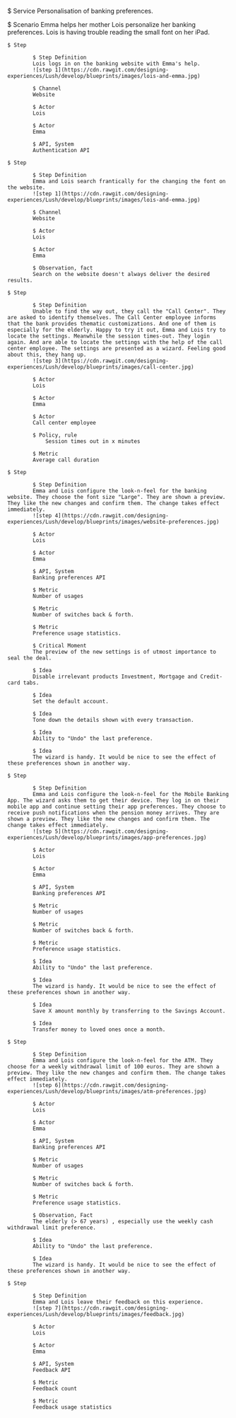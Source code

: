 $ Service
Personalisation of banking preferences.

$ Scenario
Emma helps her mother Lois personalize her banking preferences. Lois is having trouble reading the small font on her iPad.

	$ Step

			$ Step Definition
			Lois logs in on the banking website with Emma's help.
            ![step 1](https://cdn.rawgit.com/designing-experiences/Lush/develop/blueprints/images/lois-and-emma.jpg)

			$ Channel
			Website

			$ Actor
			Lois

			$ Actor
			Emma

			$ API, System
			Authentication API

	$ Step

			$ Step Definition
			Emma and Lois search frantically for the changing the font on the website.
			![step 1](https://cdn.rawgit.com/designing-experiences/Lush/develop/blueprints/images/lois-and-emma.jpg)

			$ Channel
			Website

			$ Actor
			Lois

			$ Actor
			Emma

			$ Observation, fact
			Search on the website doesn't always deliver the desired results.

	$ Step

			$ Step Definition
			Unable to find the way out, they call the "Call Center". They are asked to identify themselves. The Call Center employee informs that the bank provides thematic customizations. And one of them is especially for the elderly. Happy to try it out, Emma and Lois try to locate the settings. Meanwhile the session times-out. They login again. And are able to locate the settings with the help of the call center employee. The settings are presented as a wizard. Feeling good about this, they hang up.
			![step 3](https://cdn.rawgit.com/designing-experiences/Lush/develop/blueprints/images/call-center.jpg)

			$ Actor
			Lois

			$ Actor
			Emma

			$ Actor
			Call center employee

			$ Policy, rule
		        Session times out in x minutes

			$ Metric
			Average call duration

	$ Step

			$ Step Definition
			Emma and Lois configure the look-n-feel for the banking website. They choose the font size "Large". They are shown a preview. They like the new changes and confirm them. The change takes effect immediately.
			![step 4](https://cdn.rawgit.com/designing-experiences/Lush/develop/blueprints/images/website-preferences.jpg)

			$ Actor
			Lois

			$ Actor
			Emma

			$ API, System
			Banking preferences API

			$ Metric
			Number of usages

			$ Metric
			Number of switches back & forth.

			$ Metric
			Preference usage statistics.

			$ Critical Moment
			The preview of the new settings is of utmost importance to seal the deal.

			$ Idea
			Disable irrelevant products Investment, Mortgage and Credit-card tabs.

			$ Idea
			Set the default account.

			$ Idea
			Tone down the details shown with every transaction.

			$ Idea
			Ability to "Undo" the last preference.

			$ Idea
			The wizard is handy. It would be nice to see the effect of these preferences shown in another way.

	$ Step

			$ Step Definition
			Emma and Lois configure the look-n-feel for the Mobile Banking App. The wizard asks them to get their device. They log in on their mobile app and continue setting their app preferences. They choose to receive push notifications when the pension money arrives. They are shown a preview. They like the new changes and confirm them. The change takes effect immediately.
			![step 5](https://cdn.rawgit.com/designing-experiences/Lush/develop/blueprints/images/app-preferences.jpg)

			$ Actor
			Lois

			$ Actor
			Emma

			$ API, System
			Banking preferences API

			$ Metric
			Number of usages

			$ Metric
			Number of switches back & forth.

			$ Metric
			Preference usage statistics.

			$ Idea
			Ability to "Undo" the last preference.

			$ Idea
			The wizard is handy. It would be nice to see the effect of these preferences shown in another way.

			$ Idea
			Save X amount monthly by transferring to the Savings Account.

			$ Idea
			Transfer money to loved ones once a month.

	$ Step

			$ Step Definition
			Emma and Lois configure the look-n-feel for the ATM. They choose for a weekly withdrawal limit of 100 euros. They are shown a preview. They like the new changes and confirm them. The change takes effect immediately.
			![step 6](https://cdn.rawgit.com/designing-experiences/Lush/develop/blueprints/images/atm-preferences.jpg)

			$ Actor
			Lois

			$ Actor
			Emma

			$ API, System
			Banking preferences API

			$ Metric
			Number of usages

			$ Metric
			Number of switches back & forth.

			$ Metric
			Preference usage statistics.

			$ Observation, Fact
			The elderly (> 67 years) , especially use the weekly cash withdrawal limit preference.

			$ Idea
			Ability to "Undo" the last preference.

			$ Idea
			The wizard is handy. It would be nice to see the effect of these preferences shown in another way.

    $ Step

            $ Step Definition
            Emma and Lois leave their feedback on this experience.
            ![step 7](https://cdn.rawgit.com/designing-experiences/Lush/develop/blueprints/images/feedback.jpg)

            $ Actor
            Lois

            $ Actor
            Emma

            $ API, System
            Feedback API

            $ Metric
            Feedback count

            $ Metric
            Feedback usage statistics